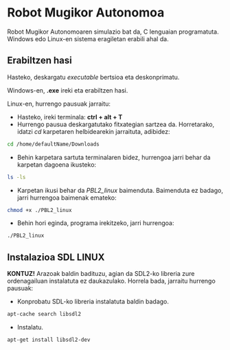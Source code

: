 # Robot Mugikor Autonomoa

Robot Mugikor Autonomoaren simulazio bat da, C lenguaian programatuta. Windows edo Linux-en sistema eragiletan erabili ahal da.

## Erabiltzen hasi

Hasteko, deskargatu *executable* bertsioa eta deskonprimatu.

Windows-en, **.exe**  ireki eta erabiltzen hasi.

Linux-en, hurrengo pausuak jarraitu:

   - Hasteko, ireki terminala: **ctrl + alt + T**
   - Hurrengo pausua deskargatutako fitxategian sartzea da. Horretarako, idatzi *cd* karpetaren helbidearekin jarraituta, adibidez:


```bash
cd /home/defaultName/Downloads
```
   - Behin karpetara sartuta terminalaren bidez, hurrengoa jarri behar da karpetan dagoena ikusteko:

```bash
ls -ls
```

   - Karpetan ikusi behar da *PBL2_linux* baimenduta. Baimenduta ez badago, jarri hurrengoa baimenak emateko:

```bash
chmod +x ./PBL2_linux
```

   - Behin hori eginda, programa irekitzeko, jarri hurrengoa:

```bash
./PBL2_linux
```

## Instalazioa SDL LINUX

**KONTUZ!** Arazoak baldin badituzu, agian da SDL2-ko libreria zure ordenagailuan instalatuta ez daukazulako. Horrela bada, jarraitu hurrengo pausuak:

- Konprobatu SDL-ko libreria instalatuta baldin badago.

```bash
apt-cache search libsdl2
```

- Instalatu.

```bash
apt-get install libsdl2-dev
```
